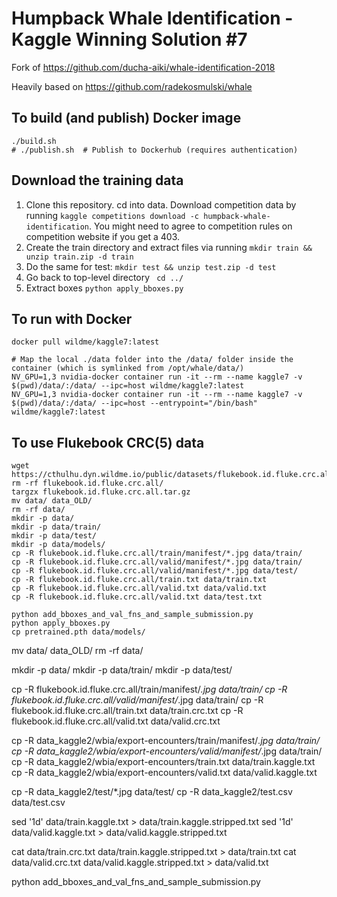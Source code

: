 # Humpback Whale Identification - Kaggle Winning Solution #7

Fork of https://github.com/ducha-aiki/whale-identification-2018

Heavily based on https://github.com/radekosmulski/whale

## To build (and publish) Docker image

```
./build.sh
# ./publish.sh  # Publish to Dockerhub (requires authentication)
```

## Download the training data

1. Clone this repository. cd into data. Download competition data by running ```kaggle competitions download -c humpback-whale-identification```. You might need to agree to competition rules on competition website if you get a 403.
2. Create the train directory and extract files via running ```mkdir train && unzip train.zip -d train```
3. Do the same for test: ```mkdir test && unzip test.zip -d test```
4. Go back to top-level directory ``` cd ../```
4. Extract boxes ```python apply_bboxes.py```

## To run with Docker

```
docker pull wildme/kaggle7:latest

# Map the local ./data folder into the /data/ folder inside the container (which is symlinked from /opt/whale/data/)
NV_GPU=1,3 nvidia-docker container run -it --rm --name kaggle7 -v $(pwd)/data/:/data/ --ipc=host wildme/kaggle7:latest
NV_GPU=1,3 nvidia-docker container run -it --rm --name kaggle7 -v $(pwd)/data/:/data/ --ipc=host --entrypoint="/bin/bash" wildme/kaggle7:latest
```


## To use Flukebook CRC(5) data

```
wget https://cthulhu.dyn.wildme.io/public/datasets/flukebook.id.fluke.crc.all.tar.gz
rm -rf flukebook.id.fluke.crc.all/
targzx flukebook.id.fluke.crc.all.tar.gz
mv data/ data_OLD/
rm -rf data/
mkdir -p data/
mkdir -p data/train/
mkdir -p data/test/
mkdir -p data/models/
cp -R flukebook.id.fluke.crc.all/train/manifest/*.jpg data/train/
cp -R flukebook.id.fluke.crc.all/valid/manifest/*.jpg data/train/
cp -R flukebook.id.fluke.crc.all/valid/manifest/*.jpg data/test/
cp -R flukebook.id.fluke.crc.all/train.txt data/train.txt
cp -R flukebook.id.fluke.crc.all/valid.txt data/valid.txt
cp -R flukebook.id.fluke.crc.all/valid.txt data/test.txt

python add_bboxes_and_val_fns_and_sample_submission.py
python apply_bboxes.py
cp pretrained.pth data/models/
```




mv data/ data_OLD/
rm -rf data/

mkdir -p data/
mkdir -p data/train/
mkdir -p data/test/

cp -R flukebook.id.fluke.crc.all/train/manifest/*.jpg data/train/
cp -R flukebook.id.fluke.crc.all/valid/manifest/*.jpg data/train/
cp -R flukebook.id.fluke.crc.all/train.txt data/train.crc.txt
cp -R flukebook.id.fluke.crc.all/valid.txt data/valid.crc.txt

cp -R data_kaggle2/wbia/export-encounters/train/manifest/*.jpg data/train/
cp -R data_kaggle2/wbia/export-encounters/valid/manifest/*.jpg data/train/
cp -R data_kaggle2/wbia/export-encounters/train.txt data/train.kaggle.txt
cp -R data_kaggle2/wbia/export-encounters/valid.txt data/valid.kaggle.txt

cp -R data_kaggle2/test/*.jpg data/test/
cp -R data_kaggle2/test.csv data/test.csv

sed '1d' data/train.kaggle.txt > data/train.kaggle.stripped.txt
sed '1d' data/valid.kaggle.txt > data/valid.kaggle.stripped.txt

cat data/train.crc.txt data/train.kaggle.stripped.txt > data/train.txt
cat data/valid.crc.txt data/valid.kaggle.stripped.txt > data/valid.txt

python add_bboxes_and_val_fns_and_sample_submission.py


